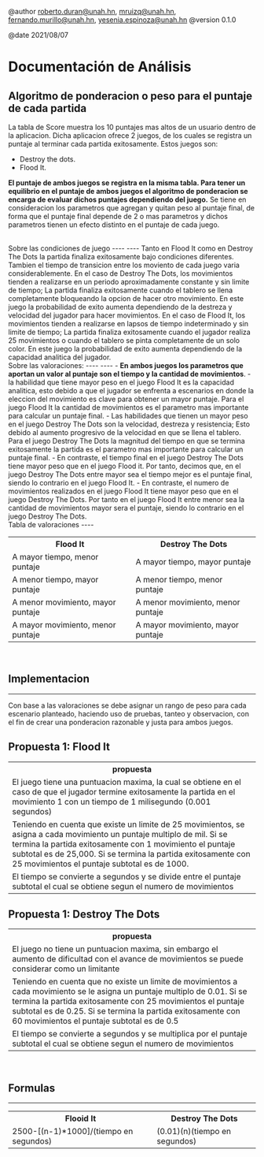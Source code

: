 @author roberto.duran@unah.hn, mruizq@unah.hn, fernando.murillo@unah.hn, yesenia.espinoza@unah.hn
@version 0.1.0

@date 2021/08/07

Documentación de Análisis
===

Algoritmo de ponderacion o peso para el puntaje de cada partida
----
La tabla de Score muestra los 10 puntajes mas altos de un usuario dentro de la aplicacion. Dicha aplicacion ofrece 2 juegos, de los cuales se registra un puntaje al terminar cada partida exitosamente. Estos juegos son:
- Destroy the dots.
- Flood It.

<b>El puntaje de ambos juegos se registra en la misma tabla. Para tener un equilibrio en el puntaje de ambos juegos el algoritmo de ponderacion se encarga de evaluar dichos puntajes dependiendo del juego.</b> Se tiene en consideracion los parametros que agregan y quitan peso al puntaje final, de forma que el puntaje final depende de 2 o mas parametros y dichos parametros tienen un efecto distinto en el puntaje de cada juego.

<br>
Sobre las condiciones de juego
----
----
Tanto en Flood It como en Destroy The Dots la partida finaliza exitosamente bajo condiciones diferentes. Tambien el tiempo de transicion entre los moviento de cada juego varia considerablemente. 
En el caso de Destroy The Dots, los movimientos tienden a realizarse en un periodo aproximadamente constante y sin limite de tiempo; La partida finaliza exitosamente cuando el tablero se llena completamente bloqueando la opcion de hacer otro movimiento. En este juego la probabilidad de exito aumenta dependiendo de la destreza y velocidad del jugador para hacer movimientos. 
En el caso de Flood It, los movimientos tienden a realizarse en lapsos de tiempo indeterminado y sin limite de tiempo; La partida finaliza exitosamente cuando el jugador realiza 25 movimientos o cuando el tablero se pinta completamente de un solo color. En este juego la probabilidad de exito aumenta dependiendo de la capacidad analitica del jugador.


<br>
Sobre las valoraciones:
----
----
- <b>En ambos juegos los parametros que aportan un valor al puntaje son el tiempo y la cantidad de movimientos</b>.
- la habilidad que tiene mayor peso en el juego Flood It es la capacidad analitica, esto debido a que el jugador se enfrenta a escenarios en donde la eleccion del movimiento es clave para obtener un mayor puntaje. Para el juego Flood It la cantidad de movimientos es el parametro mas importante para calcular un puntaje final.
- Las habilidades que tienen un mayor peso en el juego Destroy The Dots son la velocidad, destreza y resistencia; Esto debido al aumento progresivo de la velocidad en que se llena el tablero. Para el juego Destroy The Dots la magnitud del tiempo en que se termina exitosamente la partida es el parametro mas importante para calcular un puntaje final.
- En contraste, el tiempo final en el juego Destroy The Dots tiene mayor peso que en el juego Flood it. Por tanto, decimos que, en el juego Destroy The Dots entre mayor sea el tiempo mejor es el puntaje final, siendo lo contrario en el juego Flood It.  
- En contraste, el numero de movimientos realizados en el juego Flood It tiene mayor peso que en el juego Destroy The Dots. Por tanto en el juego Flood It entre menor sea la cantidad de movimientos mayor sera el puntaje, siendo lo contrario en el juego Destroy The Dots.

<br>
Tabla de valoraciones
----
<table style="widht:100%;">
 <tr>
    <th>Flood It</th>
    <th>Destroy The Dots</th>
  </tr>
    <tr>
        <td>A mayor tiempo, menor puntaje</td>
        <td>A mayor tiempo, mayor puntaje</td>
    </tr>
    <tr>
        <td>A menor tiempo, mayor puntaje</td>
        <td>A menor tiempo, menor puntaje</td>
    </tr>
    <tr>
        <td>A menor movimiento, mayor puntaje</td>
        <td>A menor movimiento, menor puntaje</td>
    </tr>
    <tr>
        <td>A mayor movimiento, menor puntaje</td>
        <td>A mayor movimiento, mayor puntaje</td>
    </tr>
</table>
<br>

Implementacion
----
----
Con base a las valoraciones se debe asignar un rango de peso para cada escenario planteado, haciendo uso de pruebas, tanteo y observacion, con el fin de crear una ponderacion razonable y justa para ambos juegos.

Propuesta 1: Flood It
----

<table style="widht:100%;">
 <tr>
    <th>propuesta</th>
  </tr>
    <tr>
        <td>El juego tiene una puntuacion maxima, la cual se obtiene en el caso de que el jugador termine exitosamente la partida en el movimiento 1 con un tiempo de 1 milisegundo (0.001 segundos)</td>
    </tr>
    <tr>
        <td>Teniendo en cuenta que existe un limite de 25 movimientos, se asigna a cada movimiento un puntaje multiplo de mil. Si se termina la partida exitosamente con 1 movimiento el puntaje subtotal es de 25,000. Si se termina la partida exitosamente con 25 movimientos el puntaje subtotal es de 1000.</td>
    </tr>
    <tr>
        <td>El tiempo se convierte a segundos y se divide entre el puntaje subtotal el cual se obtiene segun el numero de movimientos</td>
    </tr>
</table>


Propuesta 1: Destroy The Dots
----

<table style="widht:100%;">
 <tr>
    <th>propuesta</th>
  </tr>
    <tr>
        <td>El juego no tiene un puntuacion maxima, sin embargo el aumento de dificultad con el avance de movimientos se puede considerar como un limitante</td>
    </tr>
    <tr>
        <td>Teniendo en cuenta que no existe un limite de movimientos a cada movimiento se le asigna un puntaje multiplo de 0.01. Si se termina la partida exitosamente con 25 movimientos el puntaje subtotal es de 0.25. Si se termina la partida exitosamente con 60 movimientos el puntaje subtotal es de 0.5</td>
    </tr>
    <tr>
        <td>El tiempo se convierte a segundos y se multiplica por el puntaje subtotal el cual se obtiene segun el numero de movimientos</td>
    </tr>
</table>
<br>

Formulas
----
----
<table style="widht:100%;">
 <tr>
    <th>Flooid It</th>
    <th>Destroy The Dots</th>
  </tr>
    <tr>
        <td>2500-[(n-1)*1000]/(tiempo en segundos)</td>
        <td>(0.01)(n)(tiempo en segundos)</td>
    </tr>
</table>